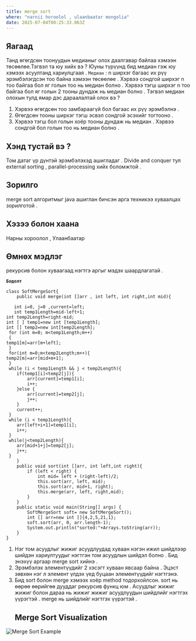 ```yaml
---
title: merge sort
where: "narnii horoolol , ulaanbaatar mongolia"
date: 2025-07-04T00:25:33.063Z
---
```


## Яагаад

Танд өгөгдсөн тоонуудын медианыг олох даалгавар байлаа хэмээн төсөөлөе.Тэгвэл та юу хийх вэ ? Юуны түрүүнд бид медиан гэж юу хэмээх асуултанд хариулцгаая .
`Медиан` : n ширхэг багаас их рүү эрэмбэлэгдсэн тоо байна хэмээн төсөөлөе . Хэрвээ сондгой ширхэг n тоо байгаа бол яг голын тоо нь медиан болно . Хэрвээ тэгш ширхэг n тоо байгаа бол яг голын 2 тооны дундаж нь медиан болно .
Тэгвэл медиан олохын тулд ямар дэс дараалалтай олох вэ ?

1. Хэрвээ өгөгдсөн тоо замбараагүй бол багаас их рүү эрэмбэлнэ .
2. Өгөгдсөн тооны ширхэг тэгш эсвэл сондгой эсэхийг тогтооно .
3. Хэрвээ тэгш бол голын хоёр тооны дундаж нь медиан . Хэрвээ сондгой бол голын тоо нь медиан болно .

## Хэнд тустай вэ ?

Том датаг үр дүнтэй эрэмбэлэхэд ашигладаг . Divide and conquer тул external sorting , parallel-processing хийх боломжтой .

## Зорилго

merge sort алгоритмыг java ашиглан бичсэн арга техникээ хуваалцах зорилготой .

## Хэзээ болон хаана

Нарны хороолол , Улаанбаатар

## Өмнөх мэдлэг

рекурсив болон хуваагаад нэгтгэ аргыг мэдэх шаардлагатай .

**`Бодолт`**

```
class SoftMergeSort{
    public void merge(int []arr , int left, int right,int mid){

   int i=0, j=0 ,current=left;
   int temp1Length=mid-left+1;
int temp2Length=right-mid;
int [ ] temp1=new int [temp1Length];
int [] temp2=new int[temp2Length];
 for (int m=0; m<temp1Length;m++)
 {
temp1[m]=arr[m+left];
 }
 for(int m=0;m<temp2Length;m++){
temp2[m]=arr[mid+m+1];
 }
 while (i < temp1Length && j < temp2Length){
    if(temp1[i]<temp2[j]){
        arr[current]=temp1[i];
        i++;
    }else {
        arr[current]=temp2[j];
        j++;
    }
    current++;
 }
 while (i < temp1Length){
    arr[left+i+1]=temp1[i];
    i++;
 }
 while(j<temp2Length){
    arr[mid+1+j]=temp2[j];
    j++;
 }
    }
    public void sort(int []arr, int left,int right){
        if (left < right) {
            int mid= left + (right-left)/2;
            this.sort(arr, left, mid);
            this.sort(arr, mid+1, right);
            this.merge(arr, left, right,mid);
        }
    }
    public static void main(String[] args) {
        SoftMergeSort soft= new SoftMergeSort();
        int [] arr=new int []{4,2,5,21,1};
        soft.sort(arr, 0, arr.length-1);
        System.out.println("sorted:"+Arrays.toString(arr));
    }
}
```

1.  Нэг том асуудлыг жижиг асуудлуудад хуваан нэгэн ижил шийдлээр шийдэн хариултуудыг нэгтгэн том асуудлын шийдэл болно . Бид энэхүү аргаар merge sort хийнэ .
2.  Эрэмбэлэх элементүүдийг 2 хэсэгт хуваан явсаар байна . Эцэст зөвхөн нэг л элемент үлдэх үед буцаан элементүүдийг нэгтгэнэ.
3.  Бид sort болон merge хэмээх хоёр method тодорхойлсон. sort нь өөрөө өөрийгөө дууддаг рекурсив функц юм . Асуудлыг жижиг жижиг болон дараа нь жижиг жижиг асуудлуудын шийдлийг нэгтгэх үүрэгтэй .
    merge нь шийдлийг нэгтгэх үүрэгтэй .
    ## Merge Sort Visualization

![Merge Sort Example](public/IMG_0815.HEIC)
